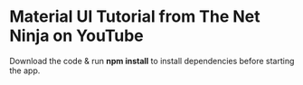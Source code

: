 # Material UI Tutorial from The Net Ninja on YouTube

Download the code & run **npm install** to install dependencies before starting the app.
